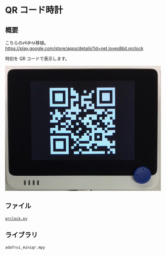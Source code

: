 # QR コード時計

## 概要
こちらの~~パクリ~~移植。<br/>
https://play.google.com/store/apps/details?id=net.loves8bit.qrclock

時刻を QR コードで表示します。

[![YouTube](./QRClock.jpg)](https://www.youtube.com/watch?v=-cszslRbCgc)

## ファイル
   [`qrclock.py`](/CIRCUITPY/qrclock.py)

## ライブラリ
   `adafrui_miniqr.mpy`

